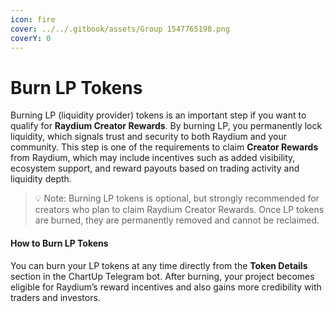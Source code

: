 ```yaml
---
icon: fire
cover: ../../.gitbook/assets/Group 1547765198.png
coverY: 0
---
```


# Burn LP Tokens

Burning LP (liquidity provider) tokens is an important step if you want to qualify for **Raydium Creator Rewards**. By burning LP, you permanently lock liquidity, which signals trust and security to both Raydium and your community. This step is one of the requirements to claim **Creator Rewards** from Raydium, which may include incentives such as added visibility, ecosystem support, and reward payouts based on trading activity and liquidity depth.

> 💡 Note: Burning LP tokens is optional, but strongly recommended for creators who plan to claim Raydium Creator Rewards. Once LP tokens are burned, they are permanently removed and cannot be reclaimed.

#### How to Burn LP Tokens

You can burn your LP tokens at any time directly from the **Token Details** section in the ChartUp Telegram bot. After burning, your project becomes eligible for Raydium’s reward incentives and also gains more credibility with traders and investors.
